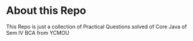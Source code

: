 <h1>About this Repo</h1>
This Repo is just a collection of Practical Questions solved of Core Java of Sem IV BCA from YCMOU
